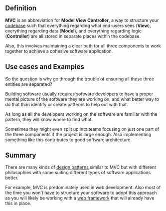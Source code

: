 ## Definition

**MVC** is an abbreviation for **Model View Controller**, a way to structure your [codebase](source-code.md) such that everything regarding what end-users sees (**View**), everything regarding data (**Model**), and everything regarding logic (**Controller**) are all stored in separate places within the codebase.

Also, this involves maintaining a clear path for all three components to work together to achieve a cohesive software application.


## Use cases and Examples
So the question is why go through the trouble of ensuring all these three entities are separated?

 Building software usually requires software developers to have a proper mental picture of the software they are working on, and what better way to do that than identify or create patterns to help out with that.

As long as all the developers working on the software are familiar with the pattern, they will know where to find what.

Sometimes they might even split up into teams focusing on just one part of the three components if the project is large enough.
Also implementing something like this contributes to good software architecture.

## Summary
There are many kinds of [design patterns](design-pattern.md) similar to MVC but with different philosophies with some suiting different types of software applications better.

For example, MVC is predominately used in web development. Also most of the time you won't have to structure your software to adopt this approach as you will likely be working with a [web framework](web-framework.md) that will already have this in place.